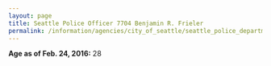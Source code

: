 ```yaml
---
layout: page
title: Seattle Police Officer 7704 Benjamin R. Frieler
permalink: /information/agencies/city_of_seattle/seattle_police_department/copbook/7704/
---
```


**Age as of Feb. 24, 2016:** 28
